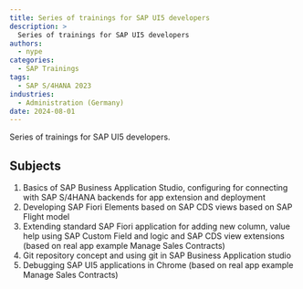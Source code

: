 ```yaml
---
title: Series of trainings for SAP UI5 developers
description: >
  Series of trainings for SAP UI5 developers
authors:
  - nype
categories:
  - SAP Trainings
tags:
  - SAP S/4HANA 2023
industries:
  - Administration (Germany)
date: 2024-08-01
---
```


<!-- more -->

Series of trainings for SAP UI5 developers.

## Subjects

1. Basics of SAP Business Application Studio, configuring for connecting with SAP S/4HANA backends for app extension and deployment
2. Developing SAP Fiori Elements based on SAP CDS views based on SAP Flight model
3. Extending standard SAP Fiori application for adding new column, value help using SAP Custom Field and logic and SAP CDS view extensions (based on real app example Manage Sales Contracts)
4. Git repository concept and using git in SAP Business Application studio
5. Debugging SAP UI5 applications in Chrome (based on real app example Manage Sales Contracts)









